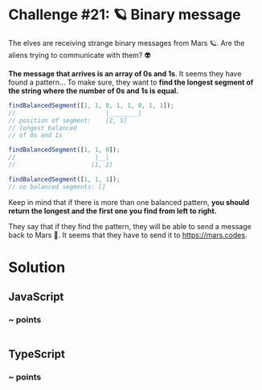 # Challenge #21: 🪐 Binary message

The elves are receiving strange binary messages from Mars 🪐. Are the aliens trying to communicate with them? 👽

**The message that arrives is an array of 0s and 1s**. It seems they have found a pattern… To make sure, they want to **find the longest segment of the string where the number of 0s and 1s is equal.**

```ts
findBalancedSegment([1, 1, 0, 1, 1, 0, 1, 1]);
//                         |________|
// position of segment:    [2, 5]
// longest balanced
// of 0s and 1s

findBalancedSegment([1, 1, 0]);
//                      |__|
//                     [1, 2]

findBalancedSegment([1, 1, 1]);
// no balanced segments: []
```

Keep in mind that if there is more than one balanced pattern, **you should return the longest and the first one you find from left to right.**

They say that if they find the pattern, they will be able to send a message back to Mars 🚀. It seems that they have to send it to https://mars.codes.

# Solution

## JavaScript

### ~ points

```js

```

## TypeScript

### ~ points

```ts

```
